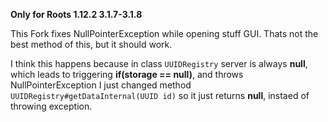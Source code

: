 **Only for Roots 1.12.2 3.1.7-3.1.8** 

This Fork fixes NullPointerException while opening stuff GUI.
Thats not the best method of this, but it should work.

I think this happens because in class `UUIDRegistry` server is always **__null__**, which leads to triggering **if(storage == null)**, and throws NullPointerException
I just changed method `UUIDRegistry#getDataInternal(UUID id)` so it just returns __**null**__, instaed of throwing exception.
